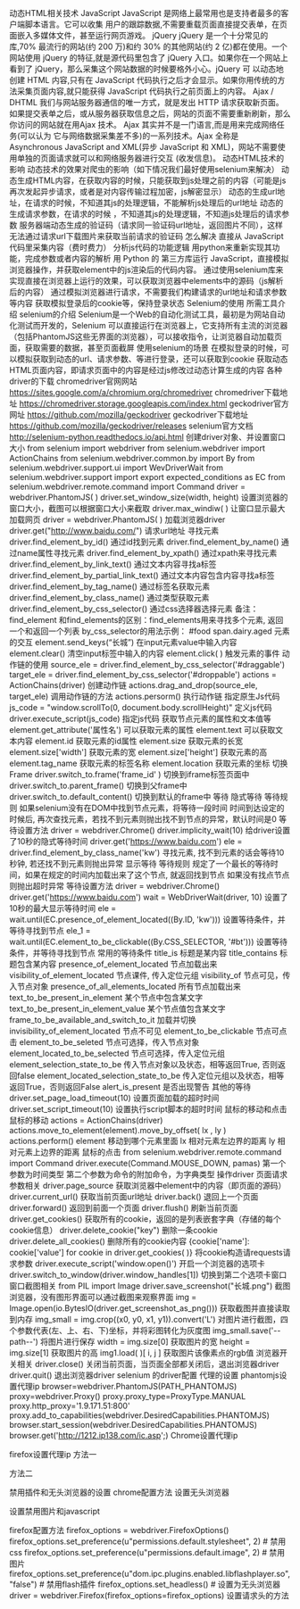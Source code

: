 动态HTML相关技术
 JavaScript
JavaScript 是网络上最常用也是支持者最多的客户端脚本语言。它可以收集 用户的跟踪数据,不需要重载页面直接提交表单，在页面嵌入多媒体文件，甚至运行网页游戏。
jQuery
jQuery 是一个十分常见的库,70% 最流行的网站(约 200 万)和约 30% 的其他网站(约 2 亿)都在使用。一个网站使用 jQuery 的特征,就是源代码里包含了 jQuery 入口。如果你在一个网站上看到了 jQuery，那么采集这个网站数据的时候要格外小心。jQuery 可 以动态地创建 HTML 内容,只有在 JavaScript 代码执行之后才会显示。如果你用传统的方 法采集页面内容,就只能获得 JavaScript 代码执行之前页面上的内容。
Ajax  / DHTML
我们与网站服务器通信的唯一方式，就是发出 HTTP 请求获取新页面。如果提交表单之后，或从服务器获取信息之后，网站的页面不需要重新刷新，那么你访问的网站就在用Ajax 技术。
Ajax 其实并不是一门语言,而是用来完成网络任务(可以认为 它与网络数据采集差不多)的一系列技术。Ajax 全称是 Asynchronous JavaScript and XML(异步 JavaScript 和 XML)，网站不需要使用单独的页面请求就可以和网络服务器进行交互 (收发信息)。
动态HTML技术的影响
动态技术的效果对爬虫的影响（如下情况我们最好使用selenium来解决）
动态生成HTML内容，在获取内容的时候，只能获取到js处理之前的内容（可能是js再次发起异步请求，或者是对内容传输过程加密，js解密显示）
动态的生成url地址，在请求的时候，不知道其js的处理逻辑，不能解析js处理后的url地址
动态的生成请求参数，在请求的时候 ，不知道其js的处理逻辑，不知道js处理后的请求参数
服务器端动态生成的验证码（请求同一验证码url地址，返回图片不同），这样无法通过请求url下载图片来获取当前请求的验证码
怎么解决
直接从 JavaScript 代码里采集内容（费时费力）
分析js代码的功能逻辑
用python来重新实现其功能，完成参数或者内容的解析
用 Python 的 第三方库运行 JavaScript，直接模拟浏览器操作，并获取element中的js渲染后的代码内容。
通过使用selenium库来实现直接在浏览器上运行的效果，可以获取浏览器中elements中的源码（js解析后的内容）
通过模拟浏览器进行请求，不需要我们构建请求的url地址和请求参数等内容
获取模拟登录后的cookie等，保持登录状态
Selenium的使用
所需工具介绍
selenium的介绍
Selenium是一个Web的自动化测试工具，最初是为网站自动化测试而开发的，Selenium 可以直接运行在浏览器上，它支持所有主流的浏览器（包括PhantomJS这些无界面的浏览器），可以接收指令，让浏览器自动加载页面，获取需要的数据，甚至页面截屏
使用selenium的场景
在模拟登录的时候，可以模拟获取到动态的url、请求参数、等进行登录，还可以获取到cookie
获取动态HTML页面内容，即请求页面中的内容是经过js修改过动态计算生成的内容
各种driver的下载
chromedriver官网网站
https://sites.google.com/a/chromium.org/chromedriver
chromedriver下载地址
https://chromedriver.storage.googleapis.com/index.html
geckodriver官方网址
https://github.com/mozilla/geckodriver
geckodriver下载地址
https://github.com/mozilla/geckodriver/releases
selenium官方文档
http://selenium-python.readthedocs.io/api.html
创建driver对象、并设置窗口大小
from selenium import webdriver 
from selenium.webdriver import ActionChains
from selenium.webdriver.common.by import By
from selenium.webdriver.support.ui import WevDriverWait
from selenium.webdriver.support import export expected_conditions as EC
from selenium.webdriver.remote.command import Command
driver = webdriver.PhantomJS( )
driver.set_window_size(width, height)      设置浏览器的窗口大小，截图可以根据窗口大小来截取
driver.max_windiw( )       让窗口显示最大
加载网页
driver = webdriver.PhantomJS( )      加载浏览器driver
driver.get("http://www.baidu.com/")    请求url地址
寻找元素
driver.find_element_by_id()                                  通过id找到元素
driver.find_element_by_name()                           通过name属性寻找元素
driver.find_element_by_xpath()                            通过xpath来寻找元素
driver.find_element_by_link_text()                       通过文本内容寻找a标签
driver.find_element_by_partial_link_text()            通过文本内容包含内容寻找a标签       
driver.find_element_by_tag_name()                     通过标签名获取元素
driver.find_element_by_class_name()                  通过类型获取元素
driver.find_element_by_css_selector()                  通过css选择器选择元素
备注：
find_element 和find_elements的区别：find_elements用来寻找多个元素, 返回一个和返回一个列表
by_css_selector的用法示例： #food span.dairy.aged
元素的交互
element.send_keys(“长城”)            在input元素value中输入内容
element.clear()                                  清空input标签中输入的内容
element.click( )                                  触发元素的事件
动作链的使用
source_ele = driver.find_element_by_css_selector('#draggable')
target_ele = driver.find_element_by_css_selector('#droppable')
actions = ActionChains(driver)         创建动作链
actions.drag_and_drop(source_ele, target_ele)         调用动作链的方法
actions.persorm()     执行动作链
指定原生Js代码
js_code = "window.scrollTo(0, document.body.scrollHeight)"    定义js代码
driver.execute_script(js_code)          指定js代码
获取节点元素的属性和文本值等
element.get_attribute('属性名')     可以获取元素的属性
element.text                                    可以获取文本内容
element.id                                        获取元素的id属性
element.size                                     获取元素的长宽
element.size['width']                    获取元素的宽
element.size['height']                  获取元素的高
element.tag_name                       获取元素的标签名称
element.location                           获取元素的坐标
切换Frame
driver.switch_to.frame('frame_id' )            切换到iframe标签页面中
driver.switch_to.parent_frame()                      切换到父frame中
driver.switch_to.default_content()             切换到默认的frame中
等待
隐式等待
等待规则
如果selenium没有在DOM中找到节点元素，将等待一段时间
时间到达设定的时候后, 再次查找元素，若找不到元素则抛出找不到节点的异常，默认时间是0
等待设置方法
driver = webdriver.Chrome()
driver.implicity_wait(10)     给driver设置了10秒的隐式等待时间
driver.get('https://www.baidu.com')
ele = driver.find_element_by_class_name('kw')      寻找元素, 找不到元素的话会等待10秒钟, 若还找不到元素则抛出异常
显示等待
等待规则
规定了一个最长的等待时间，如果在规定的时间内加载出来了这个节点, 就返回找到节点
如果没有找点节点则抛出超时异常
等待设置方法
driver = webdriver.Chrome()
driver.get('https://www.baidu.com')
wait = WebDriverWait(driver, 10)        设置了10秒的最大显示等待时间
ele = wait.until(EC.presence_of_element_located((By.ID, 'kw')))        设置等待条件，并等待寻找到节点
ele_1 = wait.until(EC.element_to_be_clickable((By.CSS_SELECTOR, '#bt')))    设置等待条件，并等待寻找到节点
常用的等待条件
title_is             标题是某内容
title_contains             标题包含某内容
presence_of_element_located               节点加载出来
visibility_of_element_located                 节点课件, 传入定位元组
visibility_of                    节点可见，传入节点对象
presence_of_all_elements_located          所有节点加载出来
text_to_be_present_in_element             某个节点中包含某文字
text_to_be_present_in_element_value          某个节点值包含某文字
frame_to_be_available_and_switch_to_it      加载并切换
invisibility_of_element_located             节点不可见
element_to_be_clickable     节点可点击
element_to_be_seleted    节点可选择，传入节点对象
element_located_to_be_selected     节点可选择，传入定位元组
element_selection_state_to_be          传入节点对象以及状态，相等返回True, 否则返回false
element_located_selection_state_to_be    传入定位元组以及状态，相等返回True，否则返回False
alert_is_present    是否出现警告
其他的等待
driver.set_page_load_timeout(10)         设置页面加载的超时时间
driver.set_script_timeout(10)          设置执行script脚本的超时时间
鼠标的移动和点击
鼠标的移动
actions = ActionChains(driver)
actions.move_to_element(element).move_by_offset( lx , ly )
actions.perform()
element   移动到哪个元素里面
lx  相对元素左边界的距离
ly 相对元素上边界的距离
鼠标的点击
from selenium.webdriver.remote.command import Command
driver.execute(Command.MOUSE_DOWN, pamas)
第一个参数为时间类型
第二个参数为命令的附加命令，为字典类型
操作driver
页面请求参数相关
driver.page_source                获取浏览器中element中的内容（即页面的源码）
driver.current_url()                获取当前页面url地址
driver.back()                          退回上一个页面
driver.forward()                     返回到前面一个页面
driver.flush()                          刷新当前页面
driver.get_cookies()               获取所有的cookie，返回的是列表嵌套字典（存储的每个cookie信息）
driver.delete_cookie("key")    删除一条cookie
driver.delete_all_cookies()      删除所有的cookie内容
{cookie['name']: cookie['value'] for cookie in driver.get_cookies( )}   将cookie构造请requests请求参数
driver.execute_script('window.open()')     开启一个浏览器的选项卡
driver.switch_to_window(driver.window_handles[1])         切换到第二个选项卡窗口
窗口截图相关
from PIL import Image
driver.save_screenshot("长城.png")     截图浏览器，没有图形界面可以通过截图来观察界面
img = Image.open(io.BytesIO(driver.get_screenshot_as_png()))            获取截图并直接读取到内存
img_small = img.crop((x0, y0, x1, y1)).convert('L')     对图片进行截图，四个参数代表(左、上、右、下)坐标，并将彩图转化为灰度图
img_small.save('--path--')    将图片进行保存
width  =  img.size[0]    获取图片的宽
height  =  img.size[1]    获取图片的高
img1.load( )[ i, j ]       获取图片该像素点的rgb值
浏览器开关相关
driver.close()    关闭当前页面，当页面全部都关闭后，退出浏览器driver
driver.quit()      退出浏览器driver
selenium 的driver配置
代理的设置
phantomjs设置代理ip
browser=webdriver.PhantomJS(PATH_PHANTOMJS)
proxy=webdriver.Proxy()
proxy.proxy_type=ProxyType.MANUAL
proxy.http_proxy='1.9.171.51:800'
proxy.add_to_capabilities(webdriver.DesiredCapabilities.PHANTOMJS)
browser.start_session(webdriver.DesiredCapabilities.PHANTOMJS)
browser.get('http://1212.ip138.com/ic.asp';)
Chrome设置代理ip

firefox设置代理ip
方法一

方法二

禁用插件和无头浏览器的设置
chrome配置方法
设置无头浏览器

设置禁用图片和javascript

firefox配置方法
firefox_options = webdriver.FirefoxOptions()
firefox_options.set_preference(u"permissions.default.stylesheet", 2)   # 禁用css
firefox_options.set_preference(u"permissions.default.image", 2)       # 禁用图片
firefox_options.set_preference(u"dom.ipc.plugins.enabled.libflashplayer.so", "false")       # 禁用flash插件
firefox_options.set_headless()     # 设置为无头浏览器
driver = webdriver.Firefox(firefox_options=firefox_options)
设置请求头的方法